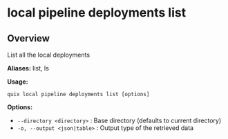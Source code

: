 # local pipeline deployments list

## Overview

List all the local deployments

**Aliases:** list, ls

**Usage:**

```
quix local pipeline deployments list [options]
```

**Options:**

- `--directory <directory>` : Base directory (defaults to current directory)
- `-o, --output <json|table>` : Output type of the retrieved data

